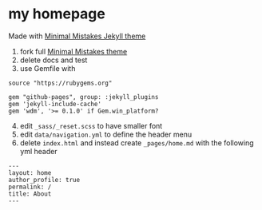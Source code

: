 # my homepage

Made with [Minimal Mistakes Jekyll theme](https://mmistakes.github.io/minimal-mistakes/)

1. fork full [Minimal Mistakes theme](https://github.com/mmistakes/minimal-mistakes)
2. delete docs and test
3. use Gemfile with
```
source "https://rubygems.org"

gem "github-pages", group: :jekyll_plugins
gem 'jekyll-include-cache'
gem 'wdm', '>= 0.1.0' if Gem.win_platform?
```
4. edit `_sass/_reset.scss` to have smaller font
5. edit `data/navigation.yml` to define the header menu
6. delete `index.html` and instead create `_pages/home.md` with the following yml header
```
---
layout: home
author_profile: true
permalink: /
title: About
---
```

